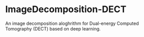 # ImageDecomposition-DECT
An image decomposition aloghrithm for Dual-energy Computed Tomography (DECT) based on deep learning.
